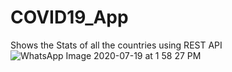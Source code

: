 # COVID19_App
Shows the Stats of all the countries using REST API
![WhatsApp Image 2020-07-19 at 1 58 27 PM](https://user-images.githubusercontent.com/47896958/87874287-defd3600-c9c8-11ea-861c-f42317ca115e.jpeg)
